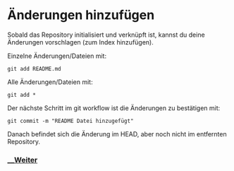 # Änderungen hinzufügen

Sobald das Repository initialisiert und verknüpft ist, kannst du deine Änderungen vorschlagen (zum Index hinzufügen).

Einzelne Änderungen/Dateien mit:

```
git add README.md
```

Alle Änderungen/Dateien mit:

```
git add *
```

Der nächste Schritt im git workflow ist die Änderungen zu bestätigen mit:

```
git commit -m "README Datei hinzugefügt"
```

Danach befindet sich die Änderung im HEAD, aber noch nicht im entfernten Repository.

### [__Weiter](Push.md)